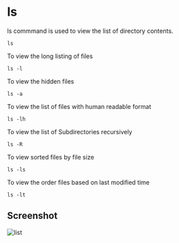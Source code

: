# ls


ls commmand is used to view the list of directory contents.
```
ls
```


To view the long listing of files
```
ls -l
```

To view the hidden files
```
ls -a
```


To view the list of files with human readable format
```
ls -lh
```


To view the list of Subdirectories recursively
```
ls -R
```


To view sorted files by file size
```
ls -ls
```


To view the order files based on last modified time
```
ls -lt
```

## Screenshot

![list](screenshots/list.jpeg)

